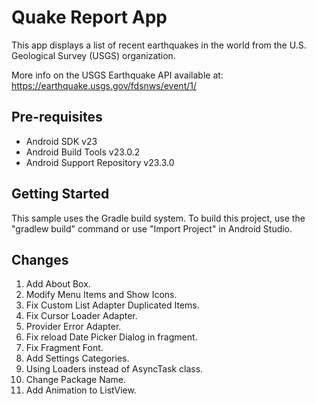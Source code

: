 Quake Report App
===================================

This app displays a list of recent earthquakes in the world
from the U.S. Geological Survey (USGS) organization.

More info on the USGS Earthquake API available at:
https://earthquake.usgs.gov/fdsnws/event/1/

Pre-requisites
--------------

- Android SDK v23
- Android Build Tools v23.0.2
- Android Support Repository v23.3.0

Getting Started
---------------

This sample uses the Gradle build system. To build this project, use the
"gradlew build" command or use "Import Project" in Android Studio.

Changes
-------
1. Add About Box.
2. Modify Menu Items and Show Icons.
3. Fix Custom List Adapter Duplicated Items.
4. Fix Cursor Loader Adapter.
5. Provider Error Adapter.
6. Fix reload Date Picker Dialog in fragment.
7. Fix Fragment Font.
8. Add Settings Categories.
9. Using Loaders instead of AsyncTask class.
10. Change Package Name.
11. Add Animation to ListView.
